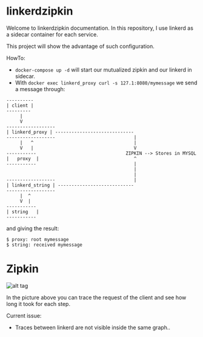 # linkerdzipkin

Welcome to linkerdzipkin documentation. In this repository, I use linkerd as a sidecar container for each service. 

This project will show the advantage of such configuration.


HowTo:
* ```docker-compose up -d``` will start our mutualized zipkin and our linkerd in sidecar.
* With ```docker exec linkerd_proxy curl -s 127.1:8080/mymessage``` we send a message through:

```
----------
| client |
---------
     |
     V
------------------
| linkerd_proxy | -----------------------------
------------------                             |
     |   ^                                     |
     V   |                                     V
-----------                                 ZIPKIN --> Stores in MYSQL
|   proxy  |                                   ^
-----------                                    |
                                               |
                                               |
------------------                             |
| linkerd_string | ----------------------------
------------------
     |  ^
     V  |
-----------
| string   |
-----------
```

and giving the result:

```
$ proxy: root mymessage
$ string: received mymessage
```

# Zipkin

![alt tag](http://url/to/img.png)

In the picture above you can trace the request of the client and see how long it took for each step.


Current issue:
- Traces between linkerd are not visible inside the same graph..
